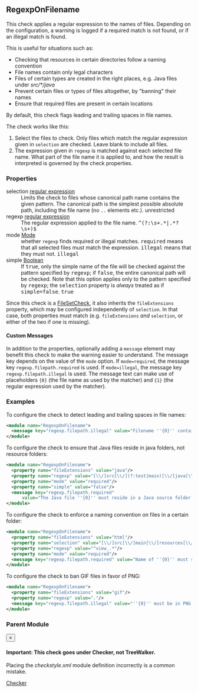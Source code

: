 ## RegexpOnFilename

This check applies a regular expression to the names of files.
Depending on the configuration, a warning is logged if a required match is not found, or if an illegal match is found.

This is useful for situations such as:

  - Checking that resources in certain directories follow a naming convention
  - File names contain only legal characters
  - Files of certain types are created in the right places, e.g. Java files under *src/&#42;/java*
  - Prevent certain files or types of files altogether, by "banning" their names
  - Ensure that required files are present in certain locations

By default, this check flags leading and trailing spaces in file names.

The check works like this:

  1. Select the files to check. Only files which match the regular expression given in `selection` are checked. Leave blank to include all files.
  2. The expression given in `regexp` is matched against each selected file name. What part of the file name it is applied to, and how the result is interpreted is governed by the check properties.


### Properties

<dl>
<dt><span class="propname">selection</span>
    <span class="proptype"><a href="http://checkstyle.sourceforge.net/property_types.html#regexp">regular expression</a></span></dt>
<dd><span class="propdesc">Limits the check to files whose canonical path name contains the given pattern. The canonical path is the simplest possible absolute path, including the file name (no <code>..</code> elements etc.).</span>
    <span class="propdefault">unrestricted</span></dd>

<dt><span class="propname">regexp</span>
    <span class="proptype"><a href="http://checkstyle.sourceforge.net/property_types.html#regexp">regular expression</a></span></dt>
<dd><span class="propdesc">The regular expression applied to the file name.</span>
    <span class="propdefault"><tt>^(?:\s+.*|.*?\s+)$</tt></span></dd>

<dt><span class="propname">mode</span>
    <span class="proptype"><a href="{{ site.baseurl }}/latest/apidocs/index.html?com/thomasjensen/checkstyle/addons/checks/regexp/RegexpOnFilenameOption.html">Mode</a></span></dt>
<dd><span class="propdesc">whether <code>regexp</code> finds required or illegal matches. <tt>required</tt> means that all selected files must match the expression. <tt>illegal</tt> means that they must not.</span>
    <span class="propdefault"><tt>illegal</tt></span></dd>

<dt><span class="propname">simple</span>
    <span class="proptype"><a href="http://checkstyle.sourceforge.net/property_types.html#boolean">Boolean</a></span></dt>
<dd><span class="propdesc">If <tt>true</tt>, only the simple name of the file will be checked against the pattern specified by <tt>regexp</tt>; if <tt>false</tt>, the entire canonical path will be checked.
    Note that this option applies only to the pattern specified by <tt>regexp</tt>; the <tt>selection</tt> property is <i>always</i> treated as if <tt>simple=false</tt>.</span>
    <span class="propdefault"><tt>true</tt></span></dd>
</dl>

Since this check is a [FileSetCheck](http://checkstyle.sourceforge.net/writingchecks.html#Writing_FileSetChecks), it also inherits the `fileExtensions` property, which may be configured independently of `selection`. In that case, both properties must match (e.g. `fileExtensions` *and* `selection`, or either of the two if one is missing).

#### Custom Messages

In addition to the properties, optionally adding a `message` element may benefit this check to make the warning easier to understand. The message key depends on the value of the `mode` option. If `mode=required`, the message key `regexp.filepath.required` is used. If `mode=illegal`, the message key `regexp.filepath.illegal` is used. The message text can make use of placeholders `{0}` (the file name as used by the matcher) and `{1}` (the regular expression used by the matcher).


### Examples

To configure the check to detect leading and trailing spaces in file names:

```xml
<module name="RegexpOnFilename">
  <message key="regexp.filepath.illegal" value="Filename ''{0}'' contains leading or trailing spaces."/>
</module>
```

To configure the check to ensure that Java files reside in java folders, not resource folders:

```xml
<module name="RegexpOnFilename">
  <property name="fileExtensions" value="java"/>
  <property name="regexp" value="[\\/]src[\\/](?:test|main)[\\/]java[\\/]"/>
  <property name="mode" value="required"/>
  <property name="simple" value="false"/>
  <message key="regexp.filepath.required"
      value="The Java file ''{0}'' must reside in a Java source folder."/>
</module>
```

To configure the check to enforce a naming convention on files in a certain folder:

```xml
<module name="RegexpOnFilename">
  <property name="fileExtensions" value="html"/>
  <property name="selection" value="[\\/]src[\\/]main[\\/]resources[\\/]html[\\/]views[\\/]"/>
  <property name="regexp" value="^view_.*"/>
  <property name="mode" value="required"/>
  <message key="regexp.filepath.required" value="Name of ''{0}'' must start with ''view_''."/>
</module>
```

To configure the check to ban GIF files in favor of PNG:

```xml
<module name="RegexpOnFilename">
  <property name="fileExtensions" value="gif"/>
  <property name="regexp" value="."/>
  <message key="regexp.filepath.illegal" value="''{0}'' must be in PNG format, not GIF."/>
</module>
```


### Parent Module

<div class="alert alert-dismissible alert-warning">
  <button type="button" class="close" data-dismiss="alert">×</button>
  <h4>Important: This check goes under <b>Checker</b>, not <b>TreeWalker</b>.</h4>
  <p>Placing the <i>checkstyle.xml</i> module definition incorrectly is a common mistake.</p>
</div>

[Checker](http://checkstyle.sourceforge.net/config.html#Checker)
